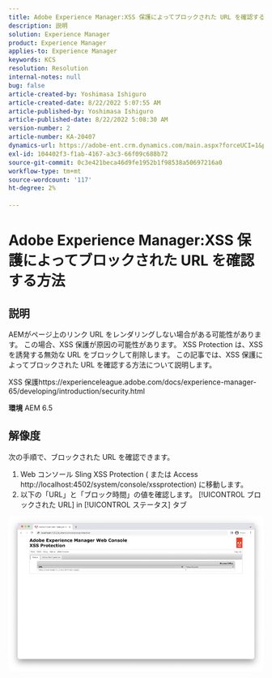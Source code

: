 ```yaml
---
title: Adobe Experience Manager:XSS 保護によってブロックされた URL を確認する方法'
description: 説明
solution: Experience Manager
product: Experience Manager
applies-to: Experience Manager
keywords: KCS
resolution: Resolution
internal-notes: null
bug: false
article-created-by: Yoshimasa Ishiguro
article-created-date: 8/22/2022 5:07:55 AM
article-published-by: Yoshimasa Ishiguro
article-published-date: 8/22/2022 5:08:30 AM
version-number: 2
article-number: KA-20407
dynamics-url: https://adobe-ent.crm.dynamics.com/main.aspx?forceUCI=1&pagetype=entityrecord&etn=knowledgearticle&id=c3e6e460-d821-ed11-b83e-0022480866ad
exl-id: 104402f3-f1ab-4167-a3c3-66f09c688b72
source-git-commit: 0c3e421beca46d9fe1952b1f98538a50697216a0
workflow-type: tm+mt
source-wordcount: '117'
ht-degree: 2%

---
```


# Adobe Experience Manager:XSS 保護によってブロックされた URL を確認する方法

## 説明


AEMがページ上のリンク URL をレンダリングしない場合がある可能性があります。 この場合、XSS 保護が原因の可能性があります。 XSS Protection は、XSS を誘発する無効な URL をブロックして削除します。
この記事では、XSS 保護によってブロックされた URL を確認する方法について説明します。

XSS 保護https://experienceleague.adobe.com/docs/experience-manager-65/developing/introduction/security.html

<b>環境</b>
AEM 6.5


## 解像度


次の手順で、ブロックされた URL を確認できます。
1. Web コンソール Sling XSS Protection ( または Access http://localhost:4502/system/console/xssprotection) に移動します。
2. 以下の「URL」と「ブロック時間」の値を確認します。 [!UICONTROL ブロックされた URL] in [!UICONTROL ステータス] タブ

![](assets/c1d7a6cc-d521-ed11-b83e-0022480866ad.png)
